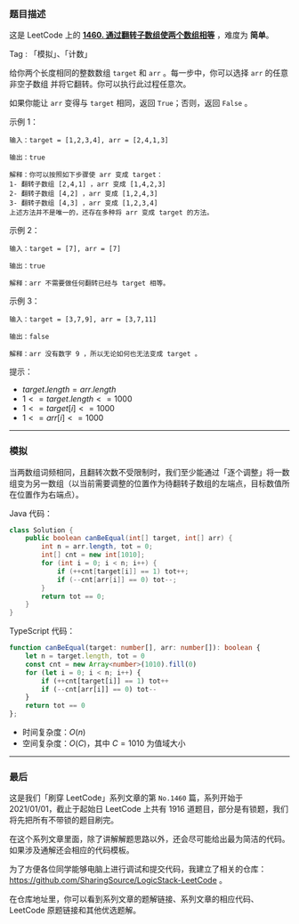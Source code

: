 ### 题目描述

这是 LeetCode 上的 **[1460. 通过翻转子数组使两个数组相等](https://leetcode.cn/problems/make-two-arrays-equal-by-reversing-sub-arrays/solution/by-ac_oier-pv38/)** ，难度为 **简单**。

Tag : 「模拟」、「计数」



给你两个长度相同的整数数组 `target` 和 `arr` 。每一步中，你可以选择 `arr` 的任意 非空子数组 并将它翻转。你可以执行此过程任意次。

如果你能让 `arr` 变得与 `target` 相同，返回 `True`；否则，返回 `False` 。

示例 1：
```
输入：target = [1,2,3,4], arr = [2,4,1,3]

输出：true

解释：你可以按照如下步骤使 arr 变成 target：
1- 翻转子数组 [2,4,1] ，arr 变成 [1,4,2,3]
2- 翻转子数组 [4,2] ，arr 变成 [1,2,4,3]
3- 翻转子数组 [4,3] ，arr 变成 [1,2,3,4]
上述方法并不是唯一的，还存在多种将 arr 变成 target 的方法。
```
示例 2：
```
输入：target = [7], arr = [7]

输出：true

解释：arr 不需要做任何翻转已经与 target 相等。
```
示例 3：
```
输入：target = [3,7,9], arr = [3,7,11]

输出：false

解释：arr 没有数字 9 ，所以无论如何也无法变成 target 。
```

提示：
* $target.length = arr.length$
* $1 <= target.length <= 1000$
* $1 <= target[i] <= 1000$
* $1 <= arr[i] <= 1000$

---

### 模拟

当两数组词频相同，且翻转次数不受限制时，我们至少能通过「逐个调整」将一数组变为另一数组（以当前需要调整的位置作为待翻转子数组的左端点，目标数值所在位置作为右端点）。

Java 代码：
```java
class Solution {
    public boolean canBeEqual(int[] target, int[] arr) {
        int n = arr.length, tot = 0;
        int[] cnt = new int[1010]; 
        for (int i = 0; i < n; i++) {
            if (++cnt[target[i]] == 1) tot++;
            if (--cnt[arr[i]] == 0) tot--;
        }
        return tot == 0;
    }
}
```
TypeScript 代码：
```TypeScript
function canBeEqual(target: number[], arr: number[]): boolean {
    let n = target.length, tot = 0
    const cnt = new Array<number>(1010).fill(0)
    for (let i = 0; i < n; i++) {
        if (++cnt[target[i]] == 1) tot++
        if (--cnt[arr[i]] == 0) tot--
    }
    return tot == 0
};
```
* 时间复杂度：$O(n)$
* 空间复杂度：$O(C)$，其中 $C = 1010$ 为值域大小

---

### 最后

这是我们「刷穿 LeetCode」系列文章的第 `No.1460` 篇，系列开始于 2021/01/01，截止于起始日 LeetCode 上共有 1916 道题目，部分是有锁题，我们将先把所有不带锁的题目刷完。

在这个系列文章里面，除了讲解解题思路以外，还会尽可能给出最为简洁的代码。如果涉及通解还会相应的代码模板。

为了方便各位同学能够电脑上进行调试和提交代码，我建立了相关的仓库：https://github.com/SharingSource/LogicStack-LeetCode 。

在仓库地址里，你可以看到系列文章的题解链接、系列文章的相应代码、LeetCode 原题链接和其他优选题解。

